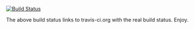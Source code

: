 [![Build Status](https://travis-ci.org/element-82/wr-iot.png?branch=master)](https://travis-ci.org/element-82/wr-iot)

The above build status links to travis-ci.org with the real build status.  Enjoy.
